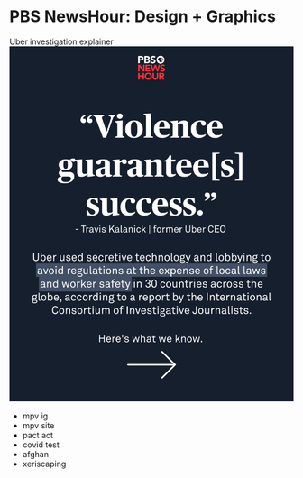 # PBS NewsHour: Design + Graphics 


Uber investigation explainer
<a href="https://www.instagram.com/p/Cf9pnajFWp8/?utm_source=ig_web_copy_link">
<img src="images/uber.png" alt="uber graphic"/>
</a>

- mpv ig
- mpv site
- pact act
- covid test
- afghan
- xeriscaping